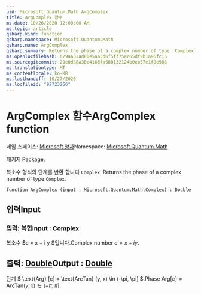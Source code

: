 ```yaml
---
uid: Microsoft.Quantum.Math.ArgComplex
title: ArgComplex 함수
ms.date: 10/26/2020 12:00:00 AM
ms.topic: article
qsharp.kind: function
qsharp.namespace: Microsoft.Quantum.Math
qsharp.name: ArgComplex
qsharp.summary: Returns the phase of a complex number of type `Complex`.
ms.openlocfilehash: 629aa32ad80e5aa3d6f5ff75ac65df9b1a96fc15
ms.sourcegitcommit: 29e0d88a30e4166fa580132124b0eb57e1f0e986
ms.translationtype: MT
ms.contentlocale: ko-KR
ms.lasthandoff: 10/27/2020
ms.locfileid: "92723266"
---
```

# <a name="argcomplex-function"></a><span data-ttu-id="0c5a8-102">ArgComplex 함수</span><span class="sxs-lookup"><span data-stu-id="0c5a8-102">ArgComplex function</span></span>

<span data-ttu-id="0c5a8-103">네임 스페이스: [Microsoft 양자](xref:Microsoft.Quantum.Math)</span><span class="sxs-lookup"><span data-stu-id="0c5a8-103">Namespace: [Microsoft.Quantum.Math](xref:Microsoft.Quantum.Math)</span></span>

<span data-ttu-id="0c5a8-104">패키지 [](https://nuget.org/packages/)</span><span class="sxs-lookup"><span data-stu-id="0c5a8-104">Package: [](https://nuget.org/packages/)</span></span>


<span data-ttu-id="0c5a8-105">복소수 형식의 단계를 반환 합니다 `Complex` .</span><span class="sxs-lookup"><span data-stu-id="0c5a8-105">Returns the phase of a complex number of type `Complex`.</span></span>

```qsharp
function ArgComplex (input : Microsoft.Quantum.Math.Complex) : Double
```


## <a name="input"></a><span data-ttu-id="0c5a8-106">입력</span><span class="sxs-lookup"><span data-stu-id="0c5a8-106">Input</span></span>

### <a name="input--complex"></a><span data-ttu-id="0c5a8-107">입력: [복합](xref:Microsoft.Quantum.Math.Complex)</span><span class="sxs-lookup"><span data-stu-id="0c5a8-107">input : [Complex](xref:Microsoft.Quantum.Math.Complex)</span></span>

<span data-ttu-id="0c5a8-108">복소수 $c = x + i y $입니다.</span><span class="sxs-lookup"><span data-stu-id="0c5a8-108">Complex number $c = x + i y$.</span></span>



## <a name="output--double"></a><span data-ttu-id="0c5a8-109">출력: [Double](xref:microsoft.quantum.lang-ref.double)</span><span class="sxs-lookup"><span data-stu-id="0c5a8-109">Output : [Double](xref:microsoft.quantum.lang-ref.double)</span></span>

<span data-ttu-id="0c5a8-110">단계 $ \text{Arg} [c] = \text{ArcTan} (y, x) \in (-\pi, \pi] $.</span><span class="sxs-lookup"><span data-stu-id="0c5a8-110">Phase $\text{Arg}[c] = \text{ArcTan}(y,x) \in (-\pi,\pi]$.</span></span>